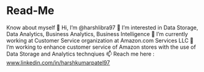 # Read-Me
Know about myself
👋 Hi, I’m @harshlibra97
👀 I’m interested in Data Storage, Data Analytics, Business Analytics, Business Intelligence
🌱 I’m currently working at Customer Service organization at Amazon.com Services LLC
💞️ I’m working to enhance customer service of Amazon stores with the use of Data Storage and Analytics technqiues
📫 Reach me here : www.linkedin.com/in/harshkumarpatel97

